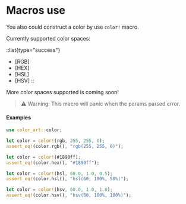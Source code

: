 # Macros use

You also could construct a color by use `color!` macro.

Currently supported color spaces:

::list{type="success"}
- [RGB]
- [HEX]
- [HSL]
- [HSV]
::

More color spaces supported is coming soon!

> ⚠️ Warning: This macro will panic when the params parsed error.

#### Examples

```rust
use color_art::color;

let color = color!(rgb, 255, 255, 0);
assert_eq!(color.rgb(), "rgb(255, 255, 0)");

let color = color!(#1890ff);
assert_eq!(color.hex(), "#1890ff");

let color = color!(hsl, 60.0, 1.0, 0.5);
assert_eq!(color.hsl(), "hsl(60, 100%, 50%)");

let color = color!(hsv, 60.0, 1.0, 1.0);
assert_eq!(color.hsv(), "hsv(60, 100%, 100%)");
```

